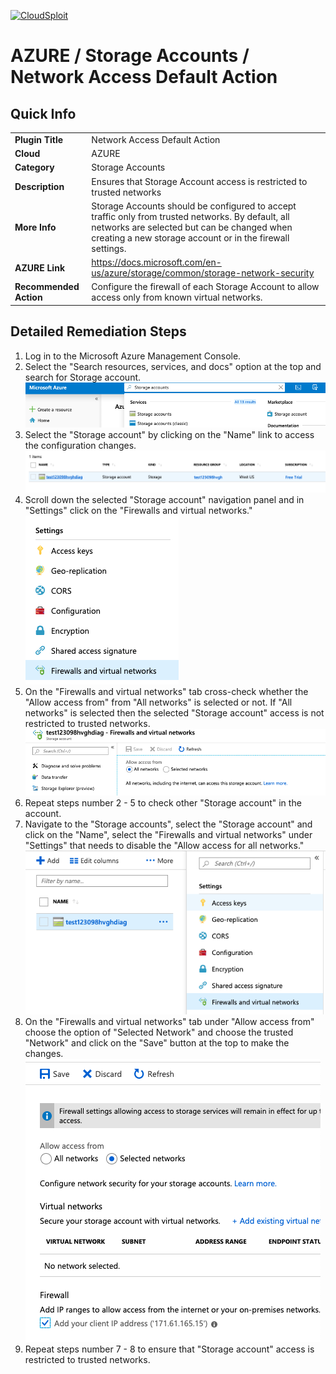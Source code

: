 [![CloudSploit](https://cloudsploit.com/img/logo-new-big-text-100.png "CloudSploit")](https://cloudsploit.com)

# AZURE / Storage Accounts / Network Access Default Action

## Quick Info

| | |
|-|-|
| **Plugin Title** | Network Access Default Action |
| **Cloud** | AZURE |
| **Category** | Storage Accounts |
| **Description** | Ensures that Storage Account access is restricted to trusted networks |
| **More Info** | Storage Accounts should be configured to accept traffic only from trusted networks. By default, all networks are selected but can be changed when creating a new storage account or in the firewall settings. |
| **AZURE Link** | https://docs.microsoft.com/en-us/azure/storage/common/storage-network-security |
| **Recommended Action** | Configure the firewall of each Storage Account to allow access only from known virtual networks. |

## Detailed Remediation Steps

1. Log in to the Microsoft Azure Management Console.
2. Select the "Search resources, services, and docs" option at the top and search for Storage account. </br> <img src="/resources/azure/storageaccounts/network-access-default-action/step2.png"/>
3. Select the "Storage account" by clicking on the "Name" link to access the configuration changes. </br> <img src="/resources/azure/storageaccounts/network-access-default-action/step3.png"/>
4. Scroll down the selected "Storage account" navigation panel and in "Settings" click on the "Firewalls and virtual networks."</br> <img src="/resources/azure/storageaccounts/network-access-default-action/step4.png"/>
5. On the "Firewalls and virtual networks" tab cross-check whether the "Allow access from" from "All networks" is selected or not. If "All networks" is selected then the selected "Storage account" access is not restricted to trusted networks. </br> <img src="/resources/azure/storageaccounts/network-access-default-action/step5.png"/>
6. Repeat steps number 2 - 5 to check other "Storage account" in the account. </br>
7. Navigate to the "Storage accounts", select the "Storage account" and click on the "Name", select the "Firewalls and virtual networks" under "Settings" that needs to disable  the "Allow access for all networks."</br> <img src="/resources/azure/storageaccounts/network-access-default-action/step7.png"/>
8. On the "Firewalls and virtual networks" tab under "Allow access from" choose the option of "Selected Network" and choose the trusted "Network" and click on the "Save" button at the top to make the changes. </br> <img src="/resources/azure/storageaccounts/network-access-default-action/step8.png"/>
9. Repeat steps number 7 - 8 to ensure that "Storage account" access is restricted to trusted networks.</br>
